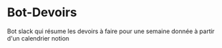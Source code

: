 # Bot-Devoirs
Bot slack qui résume les devoirs à faire pour une semaine donnée à partir d'un calendrier notion
